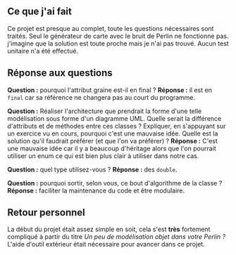 ## Ce que j'ai fait
Ce projet est presque au complet, toute les questions nécessaires sont traités. Seul le générateur de carte avec le bruit de Perlin ne fonctionne pas. j'imagine que la solution est toute proche mais je n'ai pas trouvé. Aucun test unitaire n'a été effectué.

## Réponse aux questions
**Question :** pourquoi l'attribut graine est-il en final ?
**Réponse :** il est en `final` car sa référence ne changera pas au court du programme.

**Question :** Réaliser l'architecture que prendrait la forme d'une telle modélisation sous forme d'un diagramme UML. Quelle serait la différence d'attributs et de méthodes entre ces classes ? Expliquer, en s'appuyant sur un exercice vu en cours, pourquoi c'est une mauvaise idée. Quelle est la solution qu'il faudrait préférer (et que l'on va préférer) ?
**Réponse :** C'est une mauvaise idée car il y a beaucoup d'héritage alors que l'on pourrait utiliser un enum ce qui est bien plus clair à utiliser dans notre cas.

**Question :** quel type utilisez-vous ?
**Réponse :** des `double`.

**Question :** pourquoi sortir, selon vous, ce bout d'algorithme de la classe ?
**Réponse :** faciliter la maintenance du code et être modulaire.

## Retour personnel
La début du projet était assez simple en soit, cela s'est **très** fortement compliqué à partir du titre _Un peu de modélisation objet dans votre Perlin ?_ L'aide d'outil extérieur était nécessaire pour avancer dans ce projet.